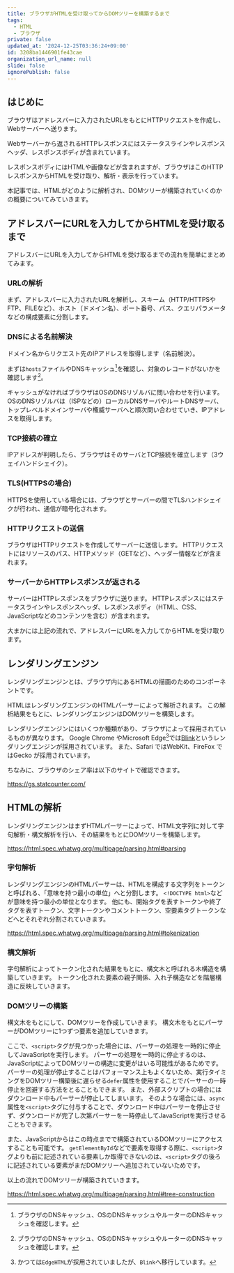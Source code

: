 ```yaml
---
title: ブラウザがHTMLを受け取ってからDOMツリーを構築するまで
tags:
  - HTML
  - ブラウザ
private: false
updated_at: '2024-12-25T03:36:24+09:00'
id: 3208ba1446901fe43cae
organization_url_name: null
slide: false
ignorePublish: false
---
```

## はじめに
ブラウザはアドレスバーに入力されたURLをもとにHTTPリクエストを作成し、Webサーバーへ送ります。

Webサーバーから返されるHTTPレスポンスにはステータスラインやレスポンスヘッダ、レスポンスボディが含まれています。

レスポンスボディにはHTMLや画像などが含まれますが、ブラウザはこのHTTPレスポンスからHTMLを受け取り、解析・表示を行っています。

本記事では、HTMLがどのように解析され、DOMツリーが構築されていくのかの概要についてみていきます。

## アドレスバーにURLを入力してからHTMLを受け取るまで
アドレスバーにURLを入力してからHTMLを受け取るまでの流れを簡単にまとめてみます。
### URLの解析
まず、アドレスバーに入力されたURLを解析し、スキーム（HTTP/HTTPSやFTP、FILEなど）、ホスト（ドメイン名）、ポート番号、パス、クエリパラメータなどの構成要素に分割します。
### DNSによる名前解決
ドメイン名からリクエスト先のIPアドレスを取得します（名前解決）。

まずは`hosts`ファイルやDNSキャッシュ[^1]を確認し、対象のレコードがないかを確認します[^1]。

キャッシュがなければブラウザはOSのDNSリゾルバに問い合わせを行います。
OSのDNSリゾルバは（ISPなどの）ローカルDNSサーバやルートDNSサーバ、トップレベルドメインサーバや権威サーバへと順次問い合わせていき、IPアドレスを取得します。
### TCP接続の確立
IPアドレスが判明したら、ブラウザはそのサーバとTCP接続を確立します（3ウェイハンドシェイク）。
### TLS(HTTPSの場合)
HTTPSを使用している場合には、ブラウザとサーバーの間でTLSハンドシェイクが行われ、通信が暗号化されます。
### HTTPリクエストの送信
ブラウザはHTTPリクエストを作成してサーバーに送信します。
HTTPリクエストにはリソースのパス、HTTPメソッド（GETなど）、ヘッダー情報などが含まれます。
### サーバーからHTTPレスポンスが返される
サーバーはHTTPレスポンスをブラウザに送ります。
HTTPレスポンスにはステータスラインやレスポンスヘッダ、レスポンスボディ（HTML、CSS、JavaScriptなどのコンテンツを含む）が含まれます。

大まかには上記の流れで、アドレスバーにURLを入力してからHTMLを受け取ります。

## レンダリングエンジン
レンダリングエンジンとは、ブラウザ内にあるHTMLの描画のためのコンポーネントです。

HTMLはレンダリングエンジンのHTMLパーサーによって解析されます。
この解析結果をもとに、レンダリングエンジンはDOMツリーを構築します。

レンダリングエンジンにはいくつか種類があり、ブラウザによって採用されているものが異なります。
Google Chrome やMicrosoft Edge[^2]では[Blink](https://www.chromium.org/blink/)というレンダリングエンジンが採用されています。
また、Safari ではWebKit、FireFox ではGecko が採用されています。

ちなみに、ブラウザのシェア率は以下のサイトで確認できます。

https://gs.statcounter.com/

## HTMLの解析
レンダリングエンジンはまずHTMLパーサーによって、HTML文字列に対して字句解析・構文解析を行い、その結果をもとにDOMツリーを構築します。

https://html.spec.whatwg.org/multipage/parsing.html#parsing

### 字句解析
レンダリングエンジンのHTMLパーサーは、HTMLを構成する文字列をトークンと呼ばれる、「意味を持つ最小の単位」へと分割します。
`<!DOCTYPE html>`などが意味を持つ最小の単位となります。
他にも、開始タグを表すトークンや終了タグを表すトークン、文字トークンやコメントトークン、空要素タグトークンなどへとそれぞれ分割されていきます。

https://html.spec.whatwg.org/multipage/parsing.html#tokenization

### 構文解析
字句解析によってトークン化された結果をもとに、構文木と呼ばれる木構造を構築していきます。
トークン化された要素の親子関係、入れ子構造などを階層構造に反映していきます。

### DOMツリーの構築
構文木をもとにして、DOMツリーを作成していきます。
構文木をもとにパーサーがDOMツリーに1つずつ要素を追加していきます。

ここで、`<script>`タグが見つかった場合には、パーサーの処理を一時的に停止してJavaScriptを実行します。
パーサーの処理を一時的に停止するのは、JavaScriptによってDOMツリーの構造に変更がはいる可能性があるためです。
パーサーの処理が停止することはパフォーマンス上もよくないため、実行タイミングをDOMツリー構築後に遅らせる`defer`属性を使用することでパーサーの一時停止を回避する方法をとることもできます。
また、外部スクリプトの場合にはダウンロード中もパーサーが停止してしまいます。
そのような場合には、`async`属性を`<script>`タグに付与することで、ダウンロード中はパーサーを停止させず、ダウンロードが完了し次第パーサーを一時停止してJavaScriptを実行させることもできます。

また、JavaScriptからはこの時点までで構築されているDOMツリーにアクセスすることも可能です。
`getElementById`などで要素を取得する際に、`<script>`タグよりも前に記述されている要素しか取得できないのは、`<script>`タグの後ろに記述されている要素がまだDOMツリーへ追加されていないためです。


以上の流れでDOMツリーが構築されていきます。


https://html.spec.whatwg.org/multipage/parsing.html#tree-construction



[^1]:ブラウザのDNSキャッシュ、OSのDNSキャッシュやルーターのDNSキャッシュを確認します。
[^2]:かつては`EdgeHTML`が採用されていましたが、`Blink`へ移行しています。
